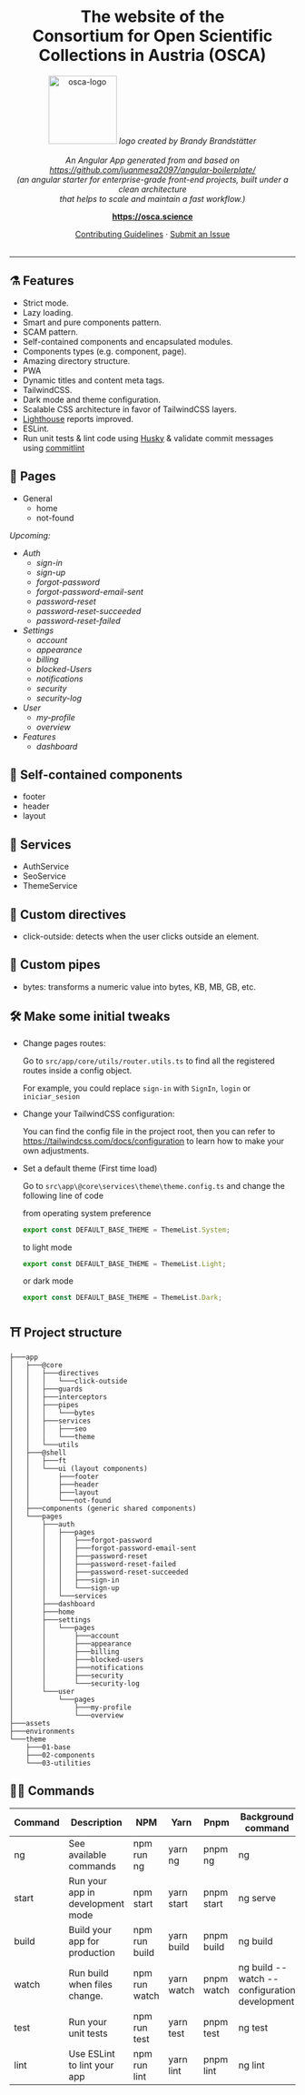 <h1 align="center">The website of the<br/> Consortium for Open Scientific Collections in Austria (OSCA)</h1>

<p align="center">
  <img src="https://avatars.githubusercontent.com/u/101812212?s=200&v=4" alt="osca-logo" width="120px" height="120px"/>
  <i>logo created by Brandy Brandstätter</i>
  <br><br>
  <i>An Angular App generated from and based on <a href="https://github.com/juanmesa2097/angular-boilerplate/">https://github.com/juanmesa2097/angular-boilerplate/</a>    <br/>
    (an angular starter for enterprise-grade front-end projects, built under a clean architecture 
    <br> that helps to scale and maintain a fast workflow.)</i>
  <br>
</p>

<p align="center">
  <a href="https://osca.science"><strong>https://osca.science</strong></a>
  <br>
</p>

<p align="center">
  <a href="CONTRIBUTING.md">Contributing Guidelines</a>
  ·
  <a href="https://github.com/Open-Scientific-Collections-Austria/osca-website/issues">Submit an Issue</a>
  <br>
  <br>
</p>
<hr>

## ⚗️ Features

- Strict mode.
- Lazy loading.
- Smart and pure components pattern.
- SCAM pattern.
- Self-contained components and encapsulated modules.
- Components types (e.g. component, page).
- Amazing directory structure.
- PWA
- Dynamic titles and content meta tags.
- TailwindCSS.
- Dark mode and theme configuration.
- Scalable CSS architecture in favor of TailwindCSS layers.
- [Lighthouse](https://developers.google.com/web/tools/lighthouse) reports improved.
- ESLint.
- Run unit tests & lint code using [Husky](https://github.com/typicode/husky) & validate commit messages using [commitlint](https://github.com/conventional-changelog/commitlint)

## 📄 Pages

- General
  - home
  - not-found

<i>Upcoming:
- Auth
  - sign-in
  - sign-up
  - forgot-password
  - forgot-password-email-sent
  - password-reset
  - password-reset-succeeded
  - password-reset-failed
- Settings
  - account
  - appearance
  - billing
  - blocked-Users
  - notifications
  - security
  - security-log
- User
  - my-profile
  - overview
- Features
  - dashboard
</i>
  
## 🧱 Self-contained components

- footer
- header
- layout

## 📡 Services

- AuthService
- SeoService
- ThemeService

## 📛 Custom directives

- click-outside: detects when the user clicks outside an element.

## 🧪 Custom pipes

- bytes: transforms a numeric value into bytes, KB, MB, GB, etc.

## 🛠️ Make some initial tweaks

- Change pages routes:

  Go to `src/app/core/utils/router.utils.ts` to find all the registered routes inside a config object.

  For example, you could replace `sign-in` with `SignIn`, `login` or `iniciar_sesion`

- Change your TailwindCSS configuration:

  You can find the config file in the project root, then you can refer to https://tailwindcss.com/docs/configuration to learn how to make your own adjustments.

- Set a default theme (First time load)

  Go to `src\app\@core\services\theme\theme.config.ts` and change the following line of code

  from operating system preference

  ```ts
  export const DEFAULT_BASE_THEME = ThemeList.System;
  ```

  to light mode

  ```ts
  export const DEFAULT_BASE_THEME = ThemeList.Light;
  ```

  or dark mode

  ```ts
  export const DEFAULT_BASE_THEME = ThemeList.Dark;
  ```

## ⛩️ Project structure

```console
├───app
│   ├───@core
│   │   ├───directives
│   │   │   └───click-outside
│   │   ├───guards
│   │   ├───interceptors
│   │   ├───pipes
│   │   │   └───bytes
│   │   ├───services
│   │   │   ├───seo
│   │   │   └───theme
│   │   └───utils
│   ├───@shell
│   │   ├───ft
│   │   └───ui (layout components)
│   │       ├───footer
│   │       ├───header
│   │       ├───layout
│   │       └───not-found
│   ├───components (generic shared components)
│   └───pages
│       ├───auth
│       │   ├───pages
│       │   │   ├───forgot-password
│       │   │   ├───forgot-password-email-sent
│       │   │   ├───password-reset
│       │   │   ├───password-reset-failed
│       │   │   ├───password-reset-succeeded
│       │   │   ├───sign-in
│       │   │   └───sign-up
│       │   └───services
│       ├───dashboard
│       ├───home
│       ├───settings
│       │   └───pages
│       │       ├───account
│       │       ├───appearance
│       │       ├───billing
│       │       ├───blocked-users
│       │       ├───notifications
│       │       ├───security
│       │       └───security-log
│       └───user
│           └───pages
│               ├───my-profile
│               └───overview
├───assets
├───environments
└───theme
    ├───01-base
    ├───02-components
    └───03-utilities
```

## 🧙‍♂️ Commands

| Command | Description                      | NPM           | Yarn       | Pnpm       | Background command                           |
| ------- | -------------------------------- | ------------- | ---------- | ---------- | -------------------------------------------- |
| ng      | See available commands           | npm run ng    | yarn ng    | pnpm ng    | ng                                           |
| start   | Run your app in development mode | npm start     | yarn start | pnpm start | ng serve                                     |
| build   | Build your app for production    | npm run build | yarn build | pnpm build | ng build                                     |
| watch   | Run build when files change.     | npm run watch | yarn watch | pnpm watch | ng build --watch --configuration development |
| test    | Run your unit tests              | npm run test  | yarn test  | pnpm test  | ng test                                      |
| lint    | Use ESLint to lint your app      | npm run lint  | yarn lint  | pnpm lint  | ng lint                                      |
